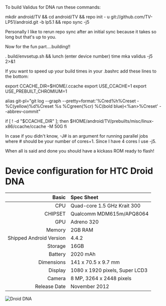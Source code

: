 To build Validus for DNA run these commands:

mkdir android/TV && cd android/TV && repo init - u git://github.com/TV-LP51/android.git -b lp5.1 && repo sync -j5

Personally I like to rerun repo sync after an initial sync because it takes so long but that's up to you.

Now for the fun part....building!!

. build/envsetup.sh && lunch
(enter device number)
time mka validus -j5 2>&1

If you want to speed up your build times in your .bashrc add these lines to the bottom:

export CCACHE_DIR=$HOME/.ccache
export USE_CCACHE=1
export USE_PREBUILT_CHROMIUM=1

alias git-pl="git log --graph --pretty=format:'%Cred%h%Creset -%C(yellow)%d%Creset %s %Cgreen(%cr) %C(bold blue)<%an>%Creset' --abbrev-commit"

if [ ! -d "$CCACHE_DIR" ]; then
    $HOME/android/TV/prebuilts/misc/linux-x86/ccache/ccache -M 50G
fi

In case if you didn't know, -J# is an argument for running parallel jobs where # should be your number of cores+1. Since I have 4 cores I use -j5.

When all is said and done you should have a kickass ROM ready to flash!

Device configuration for HTC Droid DNA
=====================================

Basic   | Spec Sheet
-------:|:-------------------------
CPU     | Quad-core 1.5 GHz Krait 300
CHIPSET | Qualcomm MDM615m/APQ8064
GPU     | Adreno 320
Memory  | 2GB RAM
Shipped Android Version | 4.4.2
Storage | 16GB
Battery | 2020 mAh
Dimensions | 141 x 70.5 x 9.7 mm
Display | 1080 x 1920 pixels, Super LCD3
Camera  | 8 MP, 3264 x 2448 pixels
Release Date | November 2012


![Droid DNA](http://wiki.cyanogenmod.org/images/thumb/7/7e/Dlx.png/314px-Dlx.png "Droid DNA")
